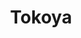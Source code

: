 ---
title: Tokoya
category: paintings
series: -2015
year: 2012
image: tokoya.jpg
size: 
materials: oil on canvas
---